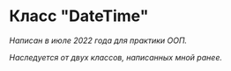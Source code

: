 # Класс "DateTime"

*Написан в июле 2022 года для практики ООП.*

*Наследуется от двух классов, написанных мной ранее.*
